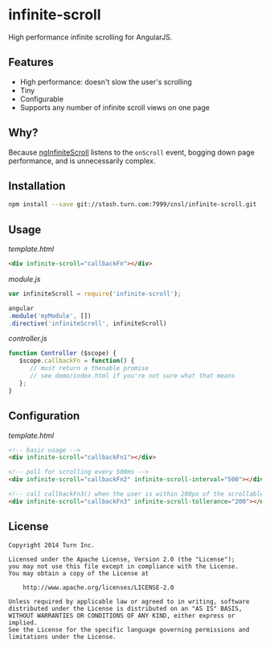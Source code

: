 infinite-scroll
===============

High performance infinite scrolling for AngularJS.

## Features

- High performance: doesn't slow the user's scrolling
- Tiny
- Configurable
- Supports any number of infinite scroll views on one page

## Why?

Because [ngInfiniteScroll](https://github.com/BinaryMuse/ngInfiniteScroll) listens to the `onScroll` event, bogging down page performance, and is unnecessarily complex.

## Installation

```bash
npm install --save git://stash.turn.com:7999/cnsl/infinite-scroll.git
```

## Usage

*template.html*

```html
<div infinite-scroll="callbackFn"></div>
```

*module.js*

```js
var infiniteScroll = require('infinite-scroll');

angular
.module('myModule', [])
.directive('infiniteScroll', infiniteScroll)
```

*controller.js*

```js
function Controller ($scope) {
   $scope.callbackFn = function() {
   	  // must return a thenable promise
   	  // see demo/index.html if you're not sure what that means
   };
}
```

## Configuration

*template.html*

```html
<!-- basic usage -->
<div infinite-scroll="callbackFn1"></div>

<!-- poll for scrolling every 500ms -->
<div infinite-scroll="callbackFn2" infinite-scroll-interval="500"></div>

<!-- call callbackFn3() when the user is within 200px of the scrollable area's edge -->
<div infinite-scroll="callbackFn3" infinite-scroll-tollerance="200"></div>
```

## License

```
Copyright 2014 Turn Inc.

Licensed under the Apache License, Version 2.0 (the "License");
you may not use this file except in compliance with the License.
You may obtain a copy of the License at

    http://www.apache.org/licenses/LICENSE-2.0

Unless required by applicable law or agreed to in writing, software
distributed under the License is distributed on an "AS IS" BASIS,
WITHOUT WARRANTIES OR CONDITIONS OF ANY KIND, either express or implied.
See the License for the specific language governing permissions and
limitations under the License.
```